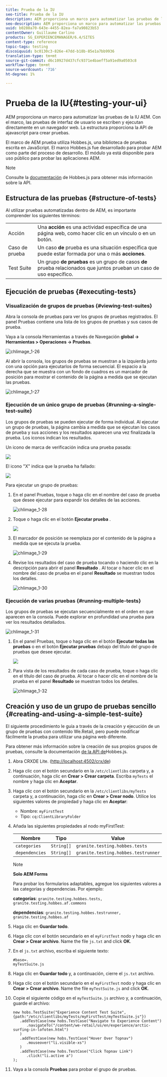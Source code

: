 ```yaml
---
title: Prueba de la IU
seo-title: Prueba de la IU
description: AEM proporciona un marco para automatizar las pruebas de la IU AEM
seo-description: AEM proporciona un marco para automatizar las pruebas de la IU AEM
uuid: b0280a70-643e-4455-82ea-fa7a90823b53
contentOwner: Guillaume Carlino
products: SG_EXPERIENCEMANAGER/6.4/SITES
content-type: reference
topic-tags: testing
discoiquuid: bc0130c3-826e-47dd-b18b-85e1a7bb9936
translation-type: tm+mt
source-git-commit: d6c10927d437cfc9371e4baeff5a91ed9a0503c8
workflow-type: tm+mt
source-wordcount: '716'
ht-degree: 1%

---
```



# Prueba de la IU{#testing-your-ui}

AEM proporciona un marco para automatizar las pruebas de la IU AEM. Con el marco, las pruebas de interfaz de usuario se escriben y ejecutan directamente en un navegador web. La estructura proporciona la API de ajavascript para crear pruebas.

El marco de AEM prueba utiliza Hobbes.js, una biblioteca de pruebas escrita en JavaScript. El marco Hobbes.js fue desarrollado para probar AEM como parte del proceso de desarrollo. El módulo ya está disponible para uso público para probar las aplicaciones AEM.

>[!NOTE]
>
>Consulte la [documentación](https://helpx.adobe.com/experience-manager/6-4/sites/developing/using/reference-materials/test-api/index.html) de Hobbes.js para obtener más información sobre la API.

## Estructura de las pruebas {#structure-of-tests}

Al utilizar pruebas automatizadas dentro de AEM, es importante comprender los siguientes términos:

|  |  |
|---|---|
| Acción | Una **acción** es una actividad específica de una página web, como hacer clic en un vínculo o en un botón. |
| Caso de prueba | Un caso **de** prueba es una situación específica que puede estar formada por una o más **acciones**. |
| Test Suite | Un grupo **de pruebas** es un grupo de casos **de** prueba relacionados que juntos prueban un caso de uso específico. |

## Ejecución de pruebas {#executing-tests}

### Visualización de grupos de pruebas {#viewing-test-suites}

Abra la consola de pruebas para ver los grupos de pruebas registrados. El panel Pruebas contiene una lista de los grupos de pruebas y sus casos de prueba.

Vaya a la consola Herramientas a través de Navegación **global -> Herramientas > Operaciones -> Pruebas**.

![chlimage_1-26](assets/chlimage_1-26.png)

Al abrir la consola, los grupos de pruebas se muestran a la izquierda junto con una opción para ejecutarlos de forma secuencial. El espacio a la derecha que se muestra con un fondo de cuadros es un marcador de posición para mostrar el contenido de la página a medida que se ejecutan las pruebas.

![chlimage_1-27](assets/chlimage_1-27.png)

### Ejecución de un único grupo de pruebas {#running-a-single-test-suite}

Los grupos de pruebas se pueden ejecutar de forma individual. Al ejecutar un grupo de pruebas, la página cambia a medida que se ejecutan los casos de prueba y sus acciones y los resultados aparecen una vez finalizada la prueba. Los iconos indican los resultados.

Un icono de marca de verificación indica una prueba pasada:

![](do-not-localize/chlimage_1-5.png)

El icono &quot;X&quot; indica que la prueba ha fallado:

![](do-not-localize/chlimage_1-6.png)

Para ejecutar un grupo de pruebas:

1. En el panel Pruebas, toque o haga clic en el nombre del caso de prueba que desee ejecutar para expandir los detalles de las acciones.

   ![chlimage_1-28](assets/chlimage_1-28.png)

1. Toque o haga clic en el botón **Ejecutar prueba** .

   ![](do-not-localize/chlimage_1-7.png)

1. El marcador de posición se reemplaza por el contenido de la página a medida que se ejecuta la prueba.

   ![chlimage_1-29](assets/chlimage_1-29.png)

1. Revise los resultados del caso de prueba tocando o haciendo clic en la descripción para abrir el panel **Resultado** . Al tocar o hacer clic en el nombre del caso de prueba en el panel **Resultado** se muestran todos los detalles.

   ![chlimage_1-30](assets/chlimage_1-30.png)

### Ejecución de varias pruebas {#running-multiple-tests}

Los grupos de pruebas se ejecutan secuencialmente en el orden en que aparecen en la consola. Puede explorar en profundidad una prueba para ver los resultados detallados.

![chlimage_1-31](assets/chlimage_1-31.png)

1. En el panel Pruebas, toque o haga clic en el botón **Ejecutar todas las pruebas** o en el botón **Ejecutar pruebas** debajo del título del grupo de pruebas que desee ejecutar.

   ![](do-not-localize/chlimage_1-8.png)

1. Para vista de los resultados de cada caso de prueba, toque o haga clic en el título del caso de prueba. Al tocar o hacer clic en el nombre de la prueba en el panel **Resultado** se muestran todos los detalles.

   ![chlimage_1-32](assets/chlimage_1-32.png)

## Creación y uso de un grupo de pruebas sencillo {#creating-and-using-a-simple-test-suite}

El siguiente procedimiento le guía a través de la creación y ejecución de un grupo de pruebas con contenido [](/help/sites-developing/we-retail.md)We.Retail, pero puede modificar fácilmente la prueba para utilizar una página web diferente.

Para obtener más información sobre la creación de sus propios grupos de pruebas, consulte la documentación [de la API de](https://helpx.adobe.com/experience-manager/6-4/sites/developing/using/reference-materials/test-api/index.html)Hobbes.js.

1. Abra CRXDE Lite. ([http://localhost:4502/crx/de](http://localhost:4502/crx/de))
1. Haga clic con el botón secundario en la `/etc/clientlibs` carpeta y, a continuación, haga clic en **Crear > Crear carpeta**. Escriba `myTests` el nombre y haga clic en **Aceptar**.
1. Haga clic con el botón secundario en la `/etc/clientlibs/myTests` carpeta y, a continuación, haga clic en **Crear > Crear nodo**. Utilice los siguientes valores de propiedad y haga clic en **Aceptar**:

   * Nombre: `myFirstTest`
   * Tipo: `cq:ClientLibraryFolder`

1. Añada las siguientes propiedades al nodo myFirstTest:

   | Nombre | Tipo | Value |
   |---|---|---|
   | `categories` | `String[]` | `granite.testing.hobbes.tests` |
   | `dependencies` | `String[]` | `granite.testing.hobbes.testrunner` |

   >[!NOTE]
   >
   >**Solo AEM Forms**
   >
   >Para probar los formularios adaptables, agregue los siguientes valores a las categorías y dependencias. Por ejemplo:
   >
   >**categorías**: `granite.testing.hobbes.tests, granite.testing.hobbes.af.commons`
   >
   >**dependencias**: `granite.testing.hobbes.testrunner, granite.testing.hobbes.af`

1. Haga clic en **Guardar todo**.
1. Haga clic con el botón secundario en el `myFirstTest` nodo y haga clic en **Crear > Crear archivo**. Name the file `js.txt` and click **OK**.
1. En el `js.txt` archivo, escriba el siguiente texto:

   ```
   #base=.
   myTestSuite.js
   ```

1. Haga clic en **Guardar todo** y, a continuación, cierre el `js.txt` archivo.
1. Haga clic con el botón secundario en el `myFirstTest` nodo y haga clic en **Crear > Crear archivo**. Name the file `myTestSuite.js` and click **OK**.
1. Copie el siguiente código en el `myTestSuite.js` archivo y, a continuación, guarde el archivo:

   ```
   new hobs.TestSuite("Experience Content Test Suite", {path:"/etc/clientlibs/myTests/myFirstTest/myTestSuite.js"})
      .addTestCase(new hobs.TestCase("Navigate to Experience Content")
         .navigateTo("/content/we-retail/us/en/experience/arctic-surfing-in-lofoten.html")
      )
      .addTestCase(new hobs.TestCase("Hover Over Topnav")
         .mouseover("li.visible-xs")
      )
      .addTestCase(new hobs.TestCase("Click Topnav Link")
         .click("li.active a")
   );
   ```

1. Vaya a la consola **Pruebas** para probar el grupo de pruebas.

